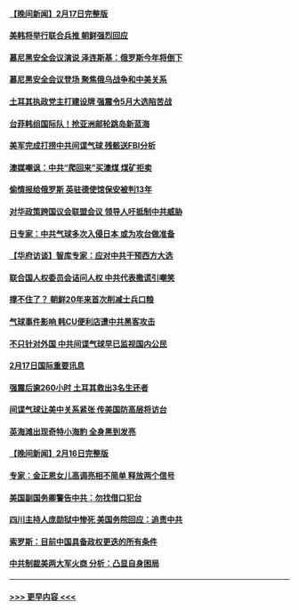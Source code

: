 #### [【晚间新闻】2月17日完整版](../pages/prog202/a103651825.md?t=02181243) 
#### [美韩将举行联合兵推 朝鲜强烈回应](../pages/prog202/a103651844.md?t=02181243) 
#### [慕尼黑安全会议演说 泽连斯基：俄罗斯今年将倒下](../pages/prog202/a103651776.md?t=02181243) 
#### [慕尼黑安全会议登场 聚焦俄乌战争和中美关系](../pages/prog202/a103651762.md?t=02181243) 
#### [土耳其执政党主打建设牌 强震令5月大选陷苦战](../pages/prog202/a103651746.md?t=02181243) 
#### [台菲韩组国际队！抢亚洲邮轮跳岛新蓝海](../pages/prog202/a103651713.md?t=02181243) 
#### [美军完成打捞中共间谍气球 残骸送FBI分析](../pages/prog202/a103651710.md?t=02181243) 
#### [澳媒嘲讽：中共“爬回来”买澳煤 煤矿拒卖](../pages/prog202/a103651638.md?t=02181243) 
#### [偷情报给俄罗斯 英驻德使馆保安被判13年](../pages/prog202/a103651543.md?t=02181243) 
#### [对华政策跨国议会联盟会议 领导人吁抵制中共威胁](../pages/prog202/a103651542.md?t=02181243) 
#### [日专家：中共气球多次入侵日本 或为攻台做准备](../pages/prog202/a103651541.md?t=02181243) 
#### [【华府访谈】智库专家：应对中共干预西方大选](../pages/prog202/a103651547.md?t=02181243) 
#### [联合国人权委员会诘问人权 中共代表撒谎引嘲笑](../pages/prog202/a103651463.md?t=02181243) 
#### [撑不住了？ 朝鲜20年来首次削减士兵口粮](../pages/prog202/a103651306.md?t=02181243) 
#### [气球事件影响 韩CU便利店遭中共黑客攻击](../pages/prog202/a103651309.md?t=02181243) 
#### [不只针对外国 中共间谍气球早已监视国内公民](../pages/prog202/a103651312.md?t=02181243) 
#### [2月17日国际重要讯息](../pages/prog202/a103651315.md?t=02181243) 
#### [强震后逾260小时 土耳其救出3名生还者](../pages/prog202/a103651276.md?t=02181243) 
#### [间谍气球让美中关系紧张 传美国防高层将访台](../pages/prog202/a103651278.md?t=02181243) 
#### [英海滩出现奇特小海豹 全身黑到发亮](../pages/prog202/a103651219.md?t=02181243) 
#### [【晚间新闻】2月16日完整版](../pages/prog202/a103651148.md?t=02181243) 
#### [专家：金正恩女儿高调亮相不简单 释放两个信号](../pages/prog202/a103651175.md?t=02181243) 
#### [美国副国务卿警告中共：勿找借口犯台](../pages/prog202/a103651154.md?t=02181243) 
#### [四川主持人庞勋狱中惨死 美国务院回应：追责中共](../pages/prog202/a103651159.md?t=02181243) 
#### [索罗斯：目前中国具备政权更迭的所有条件](../pages/prog202/a103651086.md?t=02181243) 
#### [中共制裁美两大军火商 分析：凸显自身困局](../pages/prog202/a103651012.md?t=02181243) 

----
#### [ >>> 更早内容 <<< ](../indexes/prog202-earlier.md)
